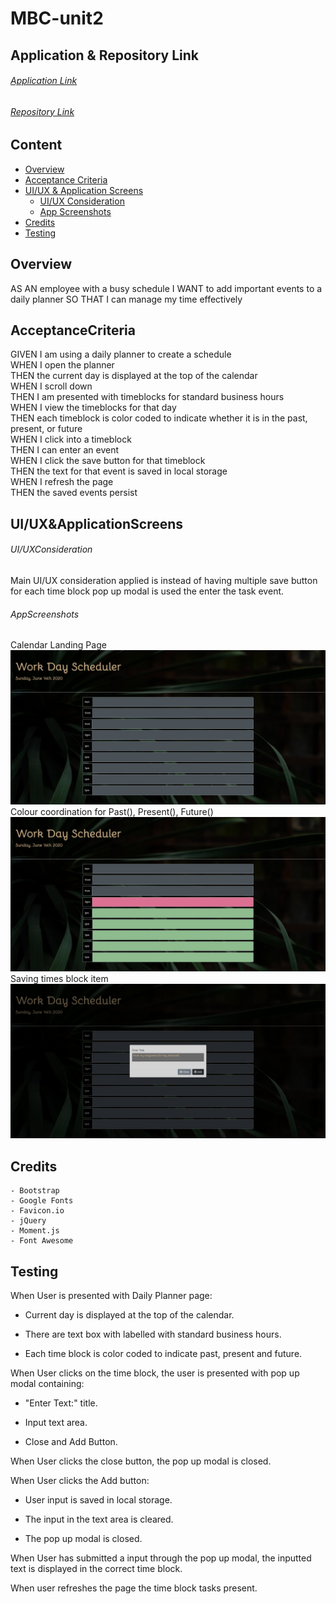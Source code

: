 # MBC-unit2

## Application & Repository Link

###### [Application Link](https://suji-gith.github.io/MBC-DayPlanner/DayPlanner.html)

###### [Repository Link](https://github.com/Suji-GitH/MBC-DayPlanner/)

## Content
- [Overview](#Overview)
- [Acceptance Criteria](#AcceptanceCriteria)
- [UI/UX & Application Screens](#UI/UX&ApplicationScreens)
    - [UI/UX Consideration](#UI/UXConsideration)
    - [App Screenshots](#AppScreenshots)
- [Credits](#Credits)
- [Testing](#Testing)

## Overview

AS AN employee with a busy schedule
I WANT to add important events to a daily planner
SO THAT I can manage my time effectively

## AcceptanceCriteria

GIVEN I am using a daily planner to create a schedule <br>
WHEN I open the planner <br>
THEN the current day is displayed at the top of the calendar <br>
WHEN I scroll down <br>
THEN I am presented with timeblocks for standard business hours <br>
WHEN I view the timeblocks for that day <br>
THEN each timeblock is color coded to indicate whether it is in the past, present, or future <br>
WHEN I click into a timeblock <br>
THEN I can enter an event <br>
WHEN I click the save button for that timeblock <br>
THEN the text for that event is saved in local storage <br>
WHEN I refresh the page <br>
THEN the saved events persist <br>

## UI/UX&ApplicationScreens

###### UI/UXConsideration

Main UI/UX consideration applied is instead of having multiple save button for each time block pop up modal is used the enter the task event. 

###### AppScreenshots

Calendar Landing Page
<img src = "./assets/img/ScreenShots/Calendar-Landing-Page.jpg">
Colour coordination for Past(), Present(), Future()
<img src = "./assets/img/ScreenShots/Past-Present-Future.jpg">
Saving times block item
<img src = "./assets/img/ScreenShots/Modal-Popup.jpg">

## Credits

    - Bootstrap
    - Google Fonts
    - Favicon.io 
    - jQuery
    - Moment.js 
    - Font Awesome

## Testing

When User is presented with Daily Planner page:

- Current day is displayed at the top of the calendar.

- There are text box with labelled with standard business hours.

- Each time block is color coded to indicate past, present and future. 

When User clicks on the time block, the user is presented with pop up modal containing:

- "Enter Text:" title.

- Input text area. 

- Close and Add Button. 

When User clicks the close button, the pop up modal is closed. 

When User clicks the Add button:

- User input is saved in local storage. 

- The input in the text area is cleared.

- The pop up modal is closed. 

When User has submitted a input through the pop up modal, the inputted text is displayed in the correct time block. 

When user refreshes the page the time block tasks present.
    
